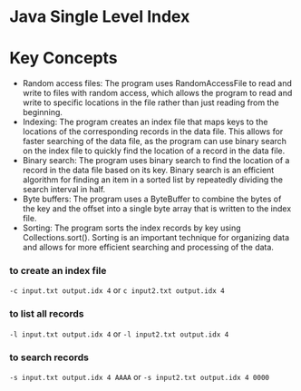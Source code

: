 # Java Single Level Index 

# Key Concepts 
* Random access files: The program uses RandomAccessFile to read and write to files with random access, which allows the program to read and write to specific locations in the file rather than just reading from the beginning.
* Indexing: The program creates an index file that maps keys to the locations of the corresponding records in the data file. This allows for faster searching of the data file, as the program can use binary search on the index file to quickly find the location of a record in the data file.
* Binary search: The program uses binary search to find the location of a record in the data file based on its key. Binary search is an efficient algorithm for finding an item in a sorted list by repeatedly dividing the search interval in half.
* Byte buffers: The program uses a ByteBuffer to combine the bytes of the key and the offset into a single byte array that is written to the index file.
* Sorting: The program sorts the index records by key using Collections.sort(). Sorting is an important technique for organizing data and allows for more efficient searching and processing of the data.

### to create an index file 
`-c input.txt output.idx 4` or `c input2.txt output.idx 4` 

### to list all records 
`-l input.txt output.idx 4` or `-l input2.txt output.idx 4`

### to search records 
`-s input.txt output.idx 4 AAAA` or `-s input2.txt output.idx 4 0000`